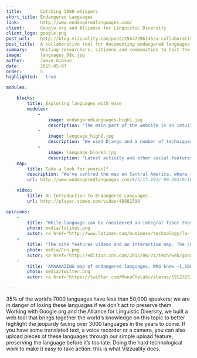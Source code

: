 ```yaml
---
title:       Catching 3000 whispers
short_title: Endangered Languages
link:        http://www.endangeredlanguages.com/
client:      Google.org and Alliance for Linguistic Diversity
client_logo: google.png
post_url:    http://blog.vizzuality.com/post/25647286145/a-collaborative-tool-for-documenting-endangered
post_title:  A collaborative tool for documenting endangered languages
summary:     Uniting researchers, citizens and communities to halt the mass extinction of languages across the world
image:       languages_08c.jpg
author:      Jamie Gibson
date:        2015-05-07
order:       5
highlighted:   true

modules:

    blocks:
        title: Exploring languages with ease
        modules:
            -
                image: endangeredLanguages-high1.jpg
                description: "The main part of the website is an intuitive, interactive map that allows users to explore languages by location, level of threat or number of speakers"
            -
                image: language_high2.jpg
                description: "We used Django and a number of techniques to build a high performance front-end able deal with the large audience"
            -
                image: language_block3.jpg
                description: "Latest activity and other social features recognise and promote user contributions to documentation"
    map:
        title: Take a look for yourself
        description: "We've centred the map on Central America, where there's a high level of at-risk languages (indicated in yellow) or those where we are not sure of their vitality. <a href="http://www.endangeredlanguages.com/">Take a look and see if you can help out </a>" 
        url: http://www.endangeredlanguages.com/#/5/17.193/-90.593/0/100000/0/low/mid/high/dormant/awakening/unknown

    video:
        title: An Introduction to Endangered Languages
        url: http://player.vimeo.com/video/48882390

opinions:
    -
        title: "While language can be considered an integral fiber that connects a community, the Web is what connects the world today. And a new website, called the Endangered Languages Project, aims to connect and collect the most current and comprehensive information about the more than 3,000 endangered languages of the world"
        photo: media/latimes.png
        autor: <a href="http://www.latimes.com/business/technology/la-fi-tn-google-languages-project-20120621,0,632360.story">Los Angeles Times</a>
    -
        title: "The site features videos and an interactive map. The curious can click on any one of the dots that hang over each country (including a suprising number in the U.S.), each representing a whole language"
        photo: media/Cnn.png
        autor: <a href="http://edition.cnn.com/2012/06/21/tech/web/google-fights-save-language-mashable/">CNN</a>
    -
        title: 'AMAAAAZING map of endangered languages. Who knew ~1,100 people in America speak "Kickapoo"?'
        photo: media/twitter.png
        autor: <a href="https://twitter.com/MonaChalabi/status/591232515941257216">Mona Chalabi</a>

---
```


35% of the world’s 7000 languages have less than 50,000 speakers; we are in danger of losing these languages if we don't act to preserve them. Working with Google.org and the Alliance for Linguistic Diversity, we built a web tool that brings together the world’s knowledge on this topic to better highlight the jeopardy facing over 3000 languages in the years to come. If you have some translated text, a voice recorder or a camera, you can also upload pieces of these languages through our simple upload feature, preserving the language before it’s too late. Doing the hard technological work to make it easy to take action: this is what Vizzuality does. 

